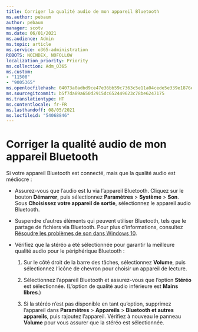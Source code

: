 ```yaml
---
title: Corriger la qualité audio de mon appareil Bluetooth
ms.author: pebaum
author: pebaum
manager: scotv
ms.date: 06/01/2021
ms.audience: Admin
ms.topic: article
ms.service: o365-administration
ROBOTS: NOINDEX, NOFOLLOW
localization_priority: Priority
ms.collection: Adm_O365
ms.custom:
- "11508"
- "9005365"
ms.openlocfilehash: 04073a0adbd9ce47e36bb59c7363c5e11a04cede5e339e1876eb6aa374b3762c
ms.sourcegitcommit: b5f7da89a650d2915dc652449623c78be6247175
ms.translationtype: HT
ms.contentlocale: fr-FR
ms.lasthandoff: 08/05/2021
ms.locfileid: "54068846"
---
```

# <a name="fix-the-audio-quality-of-my-bluetooth-device"></a>Corriger la qualité audio de mon appareil Bluetooth

Si votre appareil Bluetooth est connecté, mais que la qualité audio est médiocre :

- Assurez-vous que l’audio est lu via l’appareil Bluetooth. Cliquez sur le bouton **Démarrer**, puis sélectionnez **Paramètres** > **Système** > **Son**. Sous **Choisissez votre appareil de sortie**, sélectionnez le appareil audio Bluetooth.

- Suspendre d’autres éléments qui peuvent utiliser Bluetooth, tels que le partage de fichiers via Bluetooth. Pour plus d’informations, consultez [Résoudre les problèmes de son dans Windows 10](https://support.microsoft.com/en-us/help/4026994).

- Vérifiez que la stéréo a été sélectionnée pour garantir la meilleure qualité audio pour le périphérique Bluetooth :
    1. Sur le côté droit de la barre des tâches, sélectionnez **Volume**, puis sélectionnez l’icône de chevron pour choisir un appareil de lecture.

    1. Sélectionnez l’appareil Bluetooth et assurez-vous que l’option **Stéréo** est sélectionnée. (L’option de qualité audio inférieure est **Mains libres**.)

    1. Si la stéréo n’est pas disponible en tant qu’option, supprimez l’appareil dans **Paramètres** > **Appareils** > **Bluetooth et autres appareils**, puis rajoutez l’appareil. Vérifiez à nouveau le panneau **Volume** pour vous assurer que la stéréo est sélectionnée.

